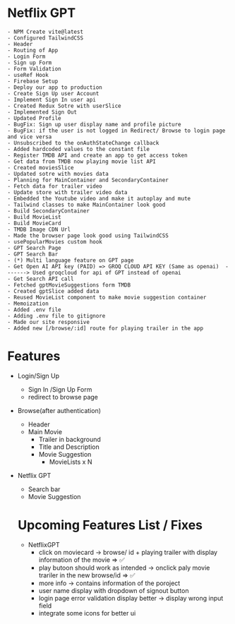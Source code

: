 # Netflix GPT

    - NPM Create vite@latest
    - Configured TailwindCSS
    - Header
    - Routing of App
    - Login Form
    - Sign up Form
    - Form Validation
    - useRef Hook
    - Firebase Setup
    - Deploy our app to production
    - Create Sign Up user Account
    - Implement Sign In user api
    - Created Redux Sotre with userSlice
    - Implemented Sign Out
    - Updated Profile
    - BugFix: Sign up user display name and profile picture
    - BugFix: if the user is not logged in Redirect/ Browse to login page and vice versa
    - Unsubscribed to the onAuthStateChange callback
    - Added hardcoded values to the constant file
    - Register TMDB API and create an app to get access token
    - Get data from TMDB now playing movie list API
    - Created moviesSlice
    - Updated sotre with movies data
    - Planning for MainContainer and SecondaryContainer
    - Fetch data for trailer video
    - Update store with trailer video data
    - Embedded the Youtube video and make it autoplay and mute
    - Tailwind classes to make MainContainer look good
    - Build SecondaryContainer
    - Build MovieList
    - Build MovieCard
    - TMDB Image CDN Url
    - Made the browser page look good using TailwindCSS
    - usePopularMovies custom hook
    - GPT Search Page
    - GPT Search Bar
    - (*) Multi language feature on GPT page
    - Get Open AI API key (PAID) => GROQ CLOUD API KEY (Same as openai)  -------> Used groqcloud for api of GPT instead of openai
    - Get Search API call
    - Fetched gptMovieSuggestions form TMDB
    - Created gptSlice added data
    - Reused MovieList component to make movie suggestion container
    - Memoization
    - Added .env file
    - Adding .env file to gitignore
    - Made our site responsive
    - Added new [/browse/:id] route for playing trailer in the app

# Features

- Login/Sign Up

  - Sign In /Sign Up Form
  - redirect to browse page

- Browse(after authentication)

  - Header
  - Main Movie
    - Trailer in background
    - Title and Description
    - Movie Suggestion
      - MovieLists x N

- Netflix GPT

  - Search bar
  - Movie Suggestion

  # Upcoming Features List / Fixes

  - NetflixGPT
    - click on moviecard -> browse/ id + playing trailer with display information of the movie => ✅
    - play butoon should work as intended -> onclick paly movie trariler in the new browse/id => ✅
    - more info -> contains information of the poroject
    - user name display with dropdown of signout button
    - login page error validation display better -> display wrong input field
    - integrate some icons for better ui
